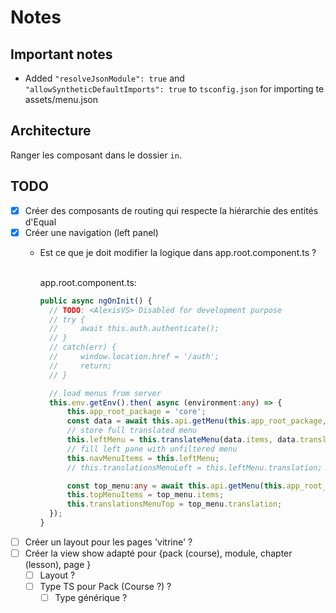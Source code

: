 # Notes

## Important notes

- Added ``"resolveJsonModule": true`` and ``"allowSyntheticDefaultImports": true`` to ``tsconfig.json`` for importing te assets/menu.json

## Architecture

Ranger les composant dans le dossier ``in``.

## TODO

- [x] Créer des composants de routing qui respecte la hiérarchie des entités d'Equal
- [x] Créer une navigation (left panel)
  - Est ce que je doit modifier la logique dans app.root.component.ts ?

    <br>app.root.component.ts:
    ```ts
    public async ngOnInit() {
      // TODO: <AlexisVS> Disabled for development purpose
      // try {
      //     await this.auth.authenticate();
      // }
      // catch(err) {
      //     window.location.href = '/auth';
      //     return;
      // }

      // load menus from server
      this.env.getEnv().then( async (environment:any) => {
          this.app_root_package = 'core';
          const data = await this.api.getMenu(this.app_root_package, 'sandbox.left');
          // store full translated menu
          this.leftMenu = this.translateMenu(data.items, data.translation);
          // fill left pane with unfiltered menu
          this.navMenuItems = this.leftMenu;
          // this.translationsMenuLeft = this.leftMenu.translation;

          const top_menu:any = await this.api.getMenu(this.app_root_package, 'sandbox.top');
          this.topMenuItems = top_menu.items;
          this.translationsMenuTop = top_menu.translation;
      });
    }
    ```
- [ ] Créer un layout pour les pages 'vitrine' ?
- [ ] Créer la view show adapté pour {pack (course), module, chapter (lesson), page }
  - [ ] Layout ?
  - [ ] Type TS pour Pack (Course ?) ?
    - [ ] Type générique ?

